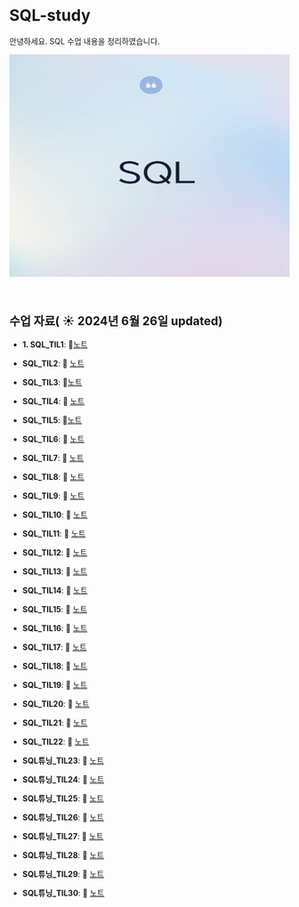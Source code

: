 # SQL-study

<!--
**chonny1210/chonny1210** is a ✨ _special_ ✨ repository because its `README.md` (this file) appears on your GitHub profile.

Here are some ideas to get you started:

- 🔭 I’m currently working on ...
- 🌱 I’m currently learning ...
- 👯 I’m looking to collaborate on ...
- 🤔 I’m looking for help with ...
- 💬 Ask me about ...
- 📫 How to reach me: ...
- 😄 Pronouns: ...
- ⚡ Fun fact: ...
-->
안녕하세요. SQL 수업 내용을 정리하였습니다.

<img src="https://github.com/chonny1210/SQL-study/blob/main/SQL.png" width="600" height="400">

&nbsp;

## 수업 자료( ☀️ 2024년 6월 26일 updated)


- **1. SQL_TIL1**:  📄[노트](https://chonny1210.tistory.com/6)
  &nbsp;
  
- **SQL_TIL2**: 📄 [노트](https://chonny1210.tistory.com/7?category=1166190)
  
- **SQL_TIL3**: 📄[노트](https://chonny1210.tistory.com/8?category=1166190)

- **SQL_TIL4**: 📄 [노트](https://chonny1210.tistory.com/9?category=1166190)
  
- **SQL_TIL5**: 📄[노트](https://chonny1210.tistory.com/10?category=1166190)
  
- **SQL_TIL6**: 📄 [노트](https://chonny1210.tistory.com/11?category=1166190)
  
- **SQL_TIL7**: 📄 [노트](https://chonny1210.tistory.com/12)
  
- **SQL_TIL8**: 📄 [노트](https://chonny1210.tistory.com/13?category=1166190)
  
- **SQL_TIL9**: 📄 [노트](https://chonny1210.tistory.com/15?category=1166190)
  
- **SQL_TIL10**: 📄 [노트](https://chonny1210.tistory.com/16)
  
- **SQL_TIL11**: 📄 [노트](https://chonny1210.tistory.com/17)
  
- **SQL_TIL12**: 📄 [노트](https://chonny1210.tistory.com/18?category=1166190)
  
- **SQL_TIL13**: 📄 [노트](https://chonny1210.tistory.com/19?category=1166190)
  
- **SQL_TIL14**: 📄 [노트](https://chonny1210.tistory.com/20?category=1166190)
  
- **SQL_TIL15**: 📄 [노트](https://chonny1210.tistory.com/21?category=1166190)
  
- **SQL_TIL16**: 📄 [노트](https://chonny1210.tistory.com/22?category=1166190)
  
- **SQL_TIL17**: 📄 [노트](https://chonny1210.tistory.com/23?category=1166190)
  
- **SQL_TIL18**: 📄 [노트](https://chonny1210.tistory.com/24?category=1166190)
  
- **SQL_TIL19**: 📄 [노트](https://chonny1210.tistory.com/25?category=1166190)
  
- **SQL_TIL20**: 📄 [노트](https://chonny1210.tistory.com/26?category=1166190)
  
- **SQL_TIL21**: 📄 [노트](https://chonny1210.tistory.com/27?category=1166190)
  
- **SQL_TIL22**: 📄 [노트](https://chonny1210.tistory.com/28?category=1166190)
  
- **SQL튜닝_TIL23**: 📄 [노트](https://chonny1210.tistory.com/29?category=1166190)

- **SQL튜닝_TIL24**: 📄 [노트](https://chonny1210.tistory.com/30?category=1166190)

- **SQL튜닝_TIL25**: 📄 [노트](https://chonny1210.tistory.com/31?category=1166190)

-  **SQL튜닝_TIL26**: 📄 [노트](https://chonny1210.tistory.com/32?category=1166190)

- **SQL튜닝_TIL27**: 📄 [노트](https://chonny1210.tistory.com/33?category=1166190)

- **SQL튜닝_TIL28**: 📄 [노트](https://chonny1210.tistory.com/34?category=1166190)

-  **SQL튜닝_TIL29**: 📄 [노트](https://chonny1210.tistory.com/35?category=1166190)

- **SQL튜닝_TIL30**: 📄 [노트](https://chonny1210.tistory.com/36?category=1166190)
